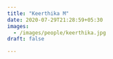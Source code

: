 ```yaml
---
title: "Keerthika M"
date: 2020-07-29T21:28:59+05:30
images:
  - /images/people/keerthika.jpg
draft: false

---
```

